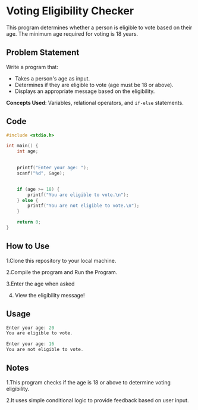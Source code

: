 # Voting Eligibility Checker

This program determines whether a person is eligible to vote based on their age. The minimum age required for voting is 18 years.

## Problem Statement

Write a program that:
- Takes a person's age as input.
- Determines if they are eligible to vote (age must be 18 or above).
- Displays an appropriate message based on the eligibility.

**Concepts Used**: Variables, relational operators, and `if-else` statements.

## Code

```c
#include <stdio.h>

int main() {
    int age;

    
    printf("Enter your age: ");
    scanf("%d", &age);


    if (age >= 18) {
        printf("You are eligible to vote.\n");
    } else {
        printf("You are not eligible to vote.\n");
    }

    return 0;
}
```
## How to Use
1.Clone this repository to your local machine.

2.Compile the program and Run the Program.

3.Enter the age when asked

4. View  the eligibility message!

## Usage
```C
Enter your age: 20
You are eligible to vote.

Enter your age: 16
You are not eligible to vote.
```

## Notes
1.This program checks if the age is 18 or above to determine voting eligibility.

2.It uses simple conditional logic to provide feedback based on user input.
